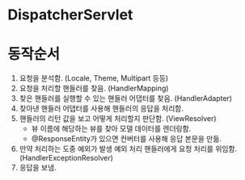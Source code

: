 # DispatcherServlet

# 동작순서
1. 요청을 분석함. (Locale, Theme, Multipart 등등)
2. 요청을 처리할 핸들러를 찾음. (HandlerMapping)
3. 찾은 핸들러를 실행할 수 있는 핸들러 어댑터를 찾음. (HandlerAdapter)
4. 찾아낸 핸들러 어댑터를 사용해 핸들러의 응답을 처리함.
5. 핸들러의 리턴 값을 보고 어떻게 처리할지 판단함. (ViewResolver)
    - 뷰 이름에 해당하는 뷰를 찾아 모델 데이터를 렌더링함.
    - @ResponseEntity가 있으면 컨버터를 사용해 응답 본문을 만듦.
6. 만약 처리하는 도중 예외가 발생 예외 처리 핸들러에게 요청 처리를 위임함. (HandlerExceptionResolver)
7. 응답을 보냄.
